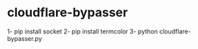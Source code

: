 # cloudflare-bypasser

1- pip install socket
2- pip install termcolor
3- python cloudflare-bypasser.py
